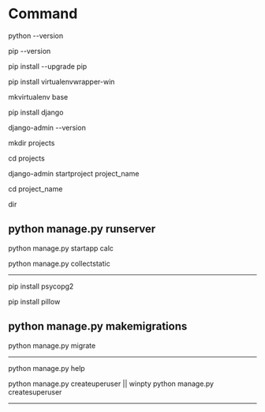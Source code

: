 # Command

python --version

pip --version

pip install --upgrade pip

pip install virtualenvwrapper-win

mkvirtualenv base

pip install django

django-admin --version

mkdir projects

cd projects

django-admin startproject project_name

cd project_name

dir

python manage.py runserver
---------------------------------------

python manage.py startapp calc
 
python manage.py collectstatic

-------------------------------------
pip install psycopg2

pip install pillow

python manage.py makemigrations
--------------------------------------

python manage.py migrate

-------------------------------------
python manage.py help

python manage.py createuperuser  || winpty python manage.py createsuperuser

-------------------------------------
